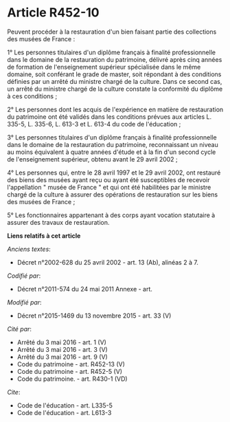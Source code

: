 # Article R452-10

Peuvent procéder à la restauration d'un bien faisant partie des collections des musées de France :

1° Les personnes titulaires d'un diplôme français à finalité professionnelle dans le domaine de la restauration du
patrimoine, délivré après cinq années de formation de l'enseignement supérieur spécialisée dans le même domaine, soit
conférant le grade de master, soit répondant à des conditions définies par un arrêté du ministre chargé de la culture. Dans
ce second cas, un arrêté du ministre chargé de la culture constate la conformité du diplôme à ces conditions ;

2° Les personnes dont les acquis de l'expérience en matière de restauration du patrimoine ont été validés dans les conditions
prévues aux articles L. 335-5, L. 335-6, 
L. 613-3 et L. 613-4 du code de l'éducation ;

3° Les personnes titulaires d'un diplôme français à finalité professionnelle dans le domaine de la restauration du
patrimoine, reconnaissant un niveau au moins équivalent à quatre années d'étude et à la fin d'un second cycle de
l'enseignement supérieur, obtenu avant le 29 avril 2002 ;

4° Les personnes qui, entre le 28 avril 1997 et le 29 avril 2002, ont restauré des biens des musées ayant reçu ou ayant été
susceptibles de recevoir l'appellation " musée de France " et qui ont été habilitées par le ministre chargé de la culture à
assurer des opérations de restauration sur les biens des musées de France ;

5° Les fonctionnaires appartenant à des corps ayant vocation statutaire à assurer des travaux de restauration.

**Liens relatifs à cet article**

_Anciens textes_:

  - Décret n°2002-628 du 25 avril 2002 - art. 13 (Ab), alinéas 2 à 7.

_Codifié par_:

  - Décret n°2011-574 du 24 mai 2011 Annexe - art.

_Modifié par_:

  - Décret n°2015-1469 du 13 novembre 2015 - art. 33 (V)

_Cité par_:

  - Arrêté du 3 mai 2016 - art. 1 (V)
  - Arrêté du 3 mai 2016 - art. 3 (V)
  - Arrêté du 3 mai 2016 - art. 9 (V)
  - Code du patrimoine - art. R452-13 (V)
  - Code du patrimoine - art. R452-5 (V)
  - Code du patrimoine. - art. R430-1 (VD)

_Cite_:

  - Code de l'éducation - art. L335-5
  - Code de l'éducation - art. L613-3

